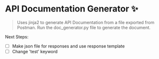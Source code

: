 # API Documentation Generator :sparkles:

> Uses jinja2 to generate API Documentation from a file exported from Postman.
Run the doc_generator.py file to generate the document. 

Next Steps:
- [ ] Make json file for responses and use response template
- [ ] Change 'test' keyword